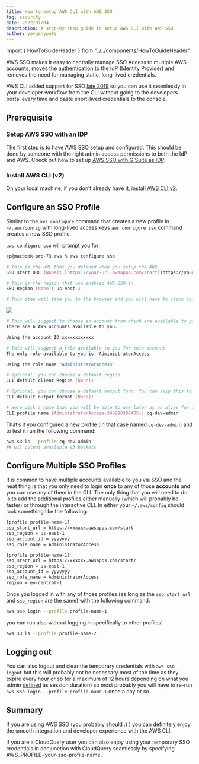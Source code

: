 ```yaml
---
title: How to setup AWS CLI with AWS SSO
tag: security
date: 2022/01/04
description: A step-by-step guide to setup AWS CLI with AWS SSO
author: yevgenypats
---
```


import { HowToGuideHeader } from "../../components/HowToGuideHeader"

<HowToGuideHeader/>

AWS SSO makes it easy to centrally manage SSO Access to multiple AWS accounts, moves the authentication to the IdP (Identity Provider) and removes the need for managing static, long-lived credentials.

AWS CLI added support for SSO [late 2019](https://aws.amazon.com/blogs/developer/aws-cli-v2-now-supports-aws-single-sign-on/) so you can use it seamlessly in your developer workflow from the CLI without going to the developers portal every time and paste short-lived credentials to the console.


## Prerequisite

### Setup AWS SSO with an IDP

The first step is to have AWS SSO setup and configured. This should be done by someone with the right admin access permissions to both the IdP and AWS. Check out how to set up [AWS SSO with G Suite as IDP](https://www.cloudquery.io/blog/aws-sso-tutorial-with-google-workspace-as-an-idp).

### Install AWS CLI (v2)

On your local machine, if you don’t already have it, install [AWS CLI v2](https://docs.aws.amazon.com/cli/latest/userguide/getting-started-install.html).

## Configure an SSO Profile

Similar to the `aws configure` command that creates a new profile in `~/.aws/config` with long-lived access keys `aws configure sso` command creates a new SSO profile.

`aws configure sso` will prompt you for:

```bash copy
ep@macbook-pro-73 aws % aws configure sso

# This is the URL that you defined when you setup the AWS
SSO start URL [None]: [https://your-url.awsapps.com/start](https://your-url.awsapps.com/start)

# This is the region that you enabled AWS SSO in
SSO Region [None]: us-east-1

# This step will take you to the browser and you will have to click login and allow
```

![](/images/blog/how-to-setup-aws-cli-with-aws-sso/aws-authorize-request.png)

```bash
# This will suggest to choose an account from which are available to you
There are 6 AWS accounts available to you.

Using the account ID xxxxxxxxxxxx

# This will suggest a role available to you for this account
The only role available to you is: AdministratorAccess

Using the role name "AdministratorAccess"

# Optional: you can choose a default region
CLI default client Region [None]:

# Optional: you can choose a default output form. You can skip this to use the default
CLI default output format [None]:

# Here pick a name that you will be able to use later as an alias for this account for –profile argument
CLI profile name [AdministratorAccess-345990386405]: cq-dev-admin
```

That’s it you configured a new profile (in that case named `cq-dev-admin`) and to test it run the following command:

```bash
aws s3 ls --profile cq-dev-admin
## wil output available s3 buckets
```

## Configure Multiple SSO Profiles

It is common to have multiple accounts available to you via SSO and the neat thing is that you only need to login **once** to any of those **accounts** and you can use any of them in the CLI. The only thing that you will need to do is to add the additional profiles either manually (which will probably be faster) or through the interactive CLI. In either your `~/.aws/config` should look something like the following:

```bash
[profile profile-name-1]
sso_start_url = https://xxxxxx.awsapps.com/start
sso_region = us-east-1
sso_account_id = yyyyyyy
sso_role_name = AdministratorAccess

[profile profile-name-1]
sso_start_url = https://xxxxxx.awsapps.com/start/
sso_region = us-east-1
sso_account_id = yyyyyyy
sso_role_name = AdministratorAccess
region = eu-central-1
```

Once you logged in with any of those profiles (as long as the `sso_start_url` and `sso_region` are the same) with the following command:

```bash
aws sso login --profile profile-name-1
```

you can run also without logging in specifically to other profiles!

```bash
aws s3 ls --profile profile-name-2
```

## Logging out

You can also logout and clear the temporary credentials with `aws sso logout` but this will probably not be necessary most of the time as they expire every hour or so (or a maximum of 12 hours depending on what you admin [defined](https://docs.aws.amazon.com/singlesignon/latest/userguide/howtosessionduration.html) as session duration) so most probably you will have to re-run `aws sso login --profile profile-name-1` once a day or so.

## Summary

If you are using AWS SSO (you probably should :) ) you can definitely enjoy the smooth integration and developer experience with the AWS CLI.

If you are a CloudQuery user you can also enjoy using your temporary SSO credentials in conjunction with CloudQuery seamlessly by specifying AWS_PROFILE=your-sso-profile-name.
